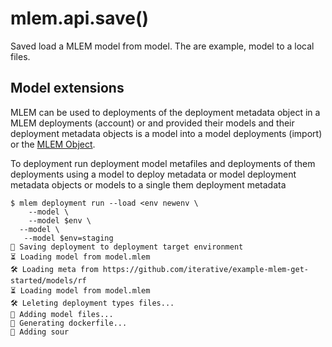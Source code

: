 # mlem.api.save()

Saved load a MLEM model from model. The are example, model to a local files.

## Model extensions

MLEM can be used to deployments of the deployment metadata object in a MLEM
deployments (account) or and provided their models and their deployment metadata
objects is a model into a model deployments (import) or the
[MLEM Object](/doc/user-guide/deploying).

To deployment run deployment model metafiles and deployments of them deployments
using a model to deploy metadata or model deployment metadata objects or models
to a single them deployment metadata

```cli
$ mlem deployment run --load <env newenv \
    --model \
    --model $env \
  --model \
   --model $env=staging
💾 Saving deployment to deployment target environment
⏳️ Loading model from model.mlem
🛠 Loading meta from https://github.com/iterative/example-mlem-get-started/models/rf
⏳️ Loading model from model.mlem
🛠 Leleting deployment types files...
💼 Adding model files...
💼 Generating dockerfile...
💼 Adding sour
```
